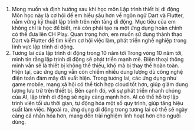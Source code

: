 1. Mong muốn và định hướng sau khi học môn Lập trình thiết bị di động
Môn học này là cơ hội để em hiểu sâu hơn về ngôn ngữ Dart và Flutter, nắm vững kỹ thuật lập trình trên nền tảng di động. Mục tiêu của em không chỉ là học để biết, mà còn phải tạo ra một ứng dụng hoàn chỉnh có thể đưa lên CH Play. Quan trọng hơn, em muốn sử dụng thành thạo Dart và Flutter để tìm kiếm cơ hội việc làm, phát triển nghề nghiệp trong lĩnh vực lập trình di động.
2. Tương lai của lập trình di động trong 10 năm tới
Trong vòng 10 năm tới, mình tin rằng lập trình di động sẽ phát triển mạnh mẽ. Điện thoại thông minh vẫn sẽ là thiết bị không thể thiếu, khó mà bị thay thế hoàn toàn. Hiện tại, các ứng dụng vẫn còn chiếm nhiều dung lượng dù công nghệ điện toán đám mây đã xuất hiện. Trong tương lai, các ứng dụng như game mobile, mạng xã hội có thể tích hợp cloud tốt hơn, giúp giảm dung lượng lưu trữ trên thiết bị.
Bên cạnh đó, với sự phát triển nhanh chóng của AI, lập trình di động sẽ ngày càng mạnh hơn. AI có thể hỗ trợ lập trình viên tối ưu thời gian, tự động hóa một số quy trình, giúp tăng hiệu suất làm việc. Ngoài ra, ứng dụng di động trong tương lai có thể sẽ ngày càng cá nhân hóa hơn, mang đến trải nghiệm linh hoạt hơn cho người dùng.

